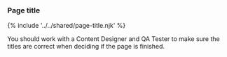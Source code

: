 ### Page title

{% include '../../shared/page-title.njk' %}

You should work with a Content Designer and QA Tester to make sure the titles are correct when deciding if the page is finished.
